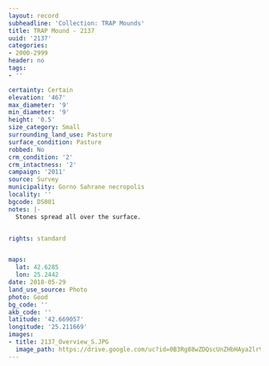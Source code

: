 ```yaml
---
layout: record
subheadline: 'Collection: TRAP Mounds'
title: TRAP Mound - 2137
uuid: '2137'
categories:
- 2000-2999
header: no
tags:
- ''

certainty: Certain
elevation: '467'
max_diameter: '9'
min_diameter: '9'
height: '0.5'
size_category: Small
surrounding_land_use: Pasture
surface_condition: Pasture
robbed: No
crm_condition: '2'
crm_intactness: '2'
campaign: '2011'
source: Survey
municipality: Gorno Sahrane necropolis
locality: ''
bgcode: DS001
notes: |-
  Stones spread all over the surface.


rights: standard


maps:
  lat: 42.6285
  lon: 25.2442
date: 2018-05-29
land_use_source: Photo
photo: Good
bg_code: ''
akb_code: ''
latitude: '42.669057'
longitude: '25.211669'
images:
- title: 2137_Overview_S.JPG
  image_path: https://drive.google.com/uc?id=0B3Rg88wZDQscUnZHbHAya2lrVW8
---
```

